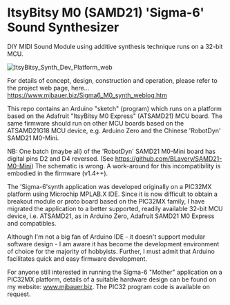 # ItsyBitsy M0 (SAMD21) 'Sigma-6' Sound Synthesizer
DIY MIDI Sound Module using additive synthesis technique runs on a 32-bit MCU.

![ItsyBitsy_Synth_Dev_Platform_web](https://github.com/user-attachments/assets/c7aa4c0c-5321-45ef-8a1e-6c454ede4888)

For details of concept, design, construction and operation, please refer to the project web page, here...  
https://www.mjbauer.biz/Sigma6_M0_synth_weblog.htm

This repo contains an Arduino "sketch" (program) which runs on a platform based on the Adafruit "ItsyBitsy M0 Express"
(ATSAMD21) MCU board.  The same firmware should run on other MCU boards based on the ATSAMD21G18 MCU device, 
e.g. Arduino Zero and the Chinese 'RobotDyn' SAMD21 M0-Mini.

NB: One batch (maybe all) of the 'RobotDyn' SAMD21 M0-Mini board has digital pins D2 and D4 reversed. 
(See https://github.com/BLavery/SAMD21-M0-Mini)  The schematic is wrong.
A work-around for this incompatibility is embodied in the firmware (v1.4++).

The 'Sigma-6'synth application was developed originally on a PIC32MX platform using Microchip MPLAB.X IDE.
Since it is now difficult to obtain a breakout module or proto board based on the PIC32MX family,
I have migrated the application to a better supported, readily available 32-bit MCU device, 
i.e. ATSAMD21, as in Arduino Zero, Adafruit SAMD21 M0 Express and compatibles. 

Although I'm not a big fan of Arduino IDE - it doesn't support modular software design - 
I am aware it has become the development environment of choice for the majority of hobbyists.
Further, I must admit that Arduino facilitates quick and easy firmware development.

For anyone still interested in running the Sigma-6 "Mother" application on a PIC32MX platform, details of a suitable hardware
design can be found on my website: www.mjbauer.biz.  The PIC32 program code is available on request.
